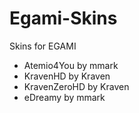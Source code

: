 Egami-Skins
============

Skins for EGAMI

- Atemio4You by mmark
- KravenHD by Kraven
- KravenZeroHD by Kraven
- eDreamy by mmark
